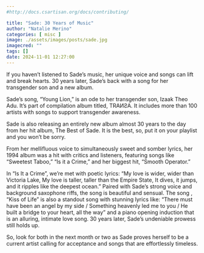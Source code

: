 ```yaml
---
#http://docs.csartisan.org/docs/contributing/

title: "Sade: 30 Years of Music"
author: "Natalie Merino"
categories: [ misc ]
image: ./assets/images/posts/sade.jpg
imagecred: ""
tags: []
date: 2024-11-01 12:27:00
---
```

If you haven’t listened to Sade’s music, her unique voice and songs can lift and break hearts. 30 years later, Sade’s back with a song for her transgender son and a new album.   

Sade’s song, “Young Lion,” is an ode to her transgender son, Izaak Theo Adu. It’s part of compilation album titled, TRAИƧA. It includes more than 100 artists with songs to support transgender awareness.

Sade is also releasing an entirely new album almost 30 years to the day from her hit album, The Best of Sade.  It is the best, so, put it on your playlist and you won’t be sorry.    

From her mellifluous voice to simultaneously sweet and somber lyrics, her 1994 album was a hit with critics and listeners, featuring songs like “Sweetest Taboo,” “Is it a Crime,” and her biggest hit, “Smooth Operator.” 

In “Is It a Crime”, we’re met with poetic lyrics: “My love is wider, wider than Victoria Lake,  My love is taller, taller than the Empire State, It dives, it jumps, and it ripples like the deepest ocean.” Paired with Sade’s strong voice and background saxophone riffs, the song is beautiful and sensual. The song , “Kiss of Life” is also a standout song with stunning lyrics like: “There must have been an angel by my side / Something heavenly led me to you / He built a bridge to your heart, all the way” and a piano opening induction that is an alluring, intimate love song. 30 years later, Sade’s undeniable prowess still holds up. 

So, look for both in the next month or two as Sade proves herself to be a current artist calling for acceptance and songs that are effortlessly timeless.
